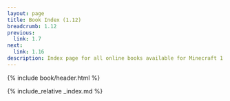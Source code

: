 ```yaml
---
layout: page
title: Book Index (1.12)
breadcrumb: 1.12
previous:
  link: 1.7
next:
  link: 1.16
description: Index page for all online books available for Minecraft 1.12.2.
---
```

{% include book/header.html %}

{% include_relative _index.md %}